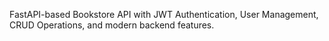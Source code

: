 FastAPI-based Bookstore API with JWT Authentication, User Management, CRUD Operations, and modern backend features.
